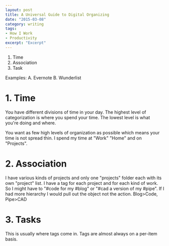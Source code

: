 ```yaml
---
layout: post
title: A Universal Guide to Digital Organizing
date: "2015-03-08"
category: writing
tags:
- How I Work
- Productivity
excerpt: "Excerpt"
---
```


1. Time
2. Association
3. Task

Examples:
A. Evernote
B. Wunderlist

# 1. Time
You have different divisions of time in your day. The highest level of categorization is where you spend your time. The lowest level is what you're doing and where.

You want as few high levels of organization as possible which means your time is not spread thin. I spend my time at "Work" "Home" and on "Projects".

# 2. Association
I have various kinds of projects and only one "projects" folder each with its own "project" list.  I have a tag for each project and for each kind of work. So I might have to "#code for my #blog" or "#cad a version of my #pipe". If I had more hierarchy I would pull out the object not the action. Blog>Code, Pipe>CAD

# 3. Tasks
This is usually where tags come in. Tags are almost always on a per-item basis.
